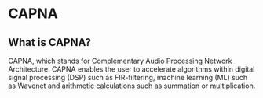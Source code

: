 CAPNA
=======================

## What is CAPNA?
CAPNA, which stands for Complementary Audio Processing Network Architecture. CAPNA enables the user to accelerate algorithms within digital signal processing (DSP) such as FIR-filtering, machine learning (ML) such as Wavenet and arithmetic calculations such as summation or multiplication.
